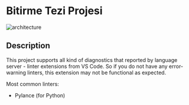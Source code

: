 # Bitirme Tezi Projesi

![architecture](https://github.com/De3ph/final-thesis/assets/62203579/275ec2b0-af46-47a0-b63a-8ea9e2b824e0)

## Description

This project supports all kind of diagnostics that reported by language server - linter extensions from VS Code. So if you do not have any error-warning linters, this extension may not be functional as expected.

Most common linters: 
- Pylance (for Python)
